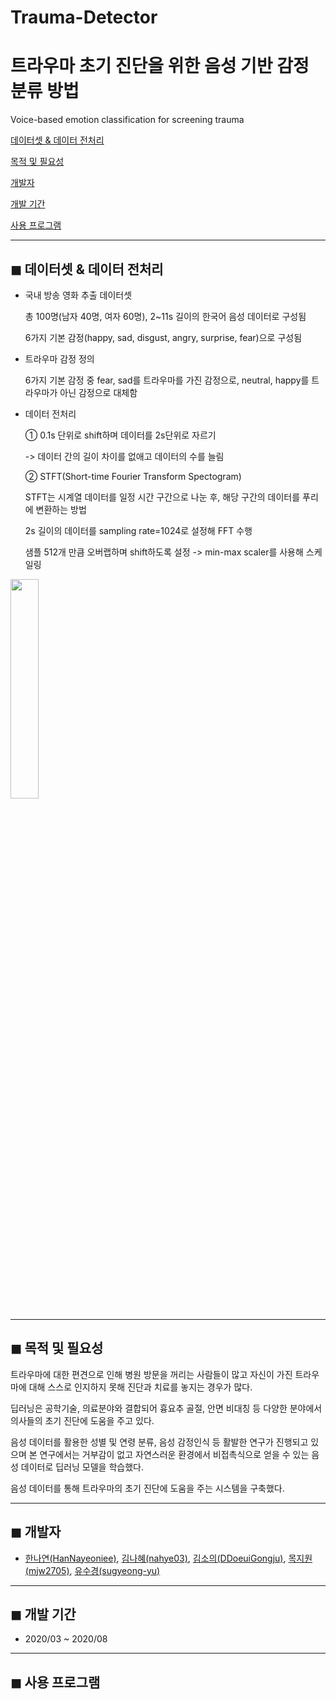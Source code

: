 # Trauma-Detector
# 트라우마 초기 진단을 위한 음성 기반 감정 분류 방법
Voice-based emotion classification for screening trauma


[데이터셋 & 데이터 전처리](#-데이터셋-&-데이터-전처리) 

[목적 및 필요성](#-목적-및-필요성) 

[개발자](#-개발자) 

[개발 기간](#-개발-기간)  

[사용 프로그램](#-사용-프로그램)  

---
## ◼ 데이터셋 & 데이터 전처리
- 국내 방송 영화 추출 데이터셋

  총 100명(남자 40명, 여자 60명), 2~11s 길이의 한국어 음성 데이터로 구성됨

  6가지 기본 감정(happy, sad, disgust, angry, surprise, fear)으로 구성됨

- 트라우마 감정 정의

  6가지 기본 감정 중 fear, sad를 트라우마를 가진 감정으로, neutral, happy를 트라우마가 아닌 감정으로 대체함

- 데이터 전처리

  ① 0.1s 단위로 shift하며 데이터를 2s단위로 자르기
  
  -> 데이터 간의 길이 차이를 없애고 데이터의 수를 늘림
  
  ② STFT(Short-time Fourier Transform Spectogram)

  STFT는 시계열 데이터를 일정 시간 구간으로 나눈 후, 해당 구간의 데이터를 푸리에 변환하는 방법
  
  2s 길이의 데이터를 sampling rate=1024로 설정해 FFT 수행
  
  샘플 512개 만큼 오버랩하며 shift하도록 설정 -> min-max scaler를 사용해 스케일링 

<img src="https://user-images.githubusercontent.com/33839093/92070141-425eee00-ede6-11ea-9965-fd350665224f.jpg" width="30%">


---
## ◼ 목적 및 필요성
트라우마에 대한 편견으로 인해 병원 방문을 꺼리는 사람들이 많고 자신이 가진 트라우마에 대해 스스로 인지하지 못해 진단과 치료를 놓지는 경우가 많다.

딥러닝은 공학기술, 의료분야와 결합되어 흉요추 골절, 안면 비대칭 등 다양한 분야에서 의사들의 초기 진단에 도움을 주고 있다.

음성 데이터를 활용한 성별 및 연령 분류, 음성 감정인식 등 활발한 연구가 진행되고 있으며 본 연구에서는 거부감이 없고 자연스러운 환경에서 비접촉식으로 얻을 수 있는 음성 데이터로 딥러닝 모델을 학습했다.

음성 데이터를 통해 트라우마의 초기 진단에 도움을 주는 시스템을 구축했다.

---
## ◼ 개발자

- [한나연(HanNayeoniee)](https://github.com/HanNayeoniee), [김나혜(nahye03)](https://github.com/nahye03), [김소의(DDoeuiGongju)](https://github.com/DDoeuiGongju), [목지원(mjw2705)](https://github.com/mjw2705), [유수경(sugyeong-yu)](https://github.com/sugyeong-yu)
---
## ◼ 개발 기간
- 2020/03 ~ 2020/08


---
## ◼ 사용 프로그램
